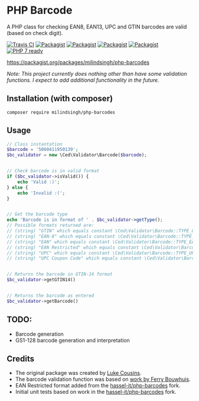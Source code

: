 # PHP Barcode
A PHP class for checking EAN8, EAN13, UPC and GTIN barcodes are valid (based on check digit).

[![Travis CI](https://travis-ci.org/milindsingh/php-barcodes.svg?branch=master)](https://travis-ci.org/milindsingh/php-barcodes)
[![Packagist](https://img.shields.io/packagist/v/milindsingh/php-barcodes.svg?maxAge=3600)](https://github.com/milindsingh/php-barcodes)
[![Packagist](https://img.shields.io/packagist/dt/milindsingh/php-barcodes.svg?maxAge=3600)](https://github.com/milindsingh/php-barcodes)
[![Packagist](https://img.shields.io/packagist/dm/milindsingh/php-barcodes.svg?maxAge=3600)](https://github.com/milindsingh/php-barcodes)
[![Packagist](https://img.shields.io/packagist/l/milindsingh/php-barcodes.svg?maxAge=3600)](https://github.com/milindsingh/php-barcodes)
[![PHP 7 ready](http://php7ready.timesplinter.ch/milindsingh/php-barcodes/master/badge.svg)](https://travis-ci.org/milindsingh/php-barcodes)


https://packagist.org/packages/milindsingh/php-barcodes

_Note: This project currently does nothing other than have some validation functions. I expect to add additional functionality in the future._

## Installation (with composer)
```
composer require milindsingh/php-barcodes
```

## Usage
```php
// Class instantation
$barcode = '5060411950139';
$bc_validator = new \Ced\Validator\Barcode($barcode);


// Check barcode is in valid format
if ($bc_validator->isValid()) {
	echo 'Valid :)';
} else {
	echo 'Invalid :(';
}


// Get the barcode type
echo 'Barcode is in format of ' . $bc_validator->getType();
// Possible formats returned are:
// (string) "GTIN" which equals constant \Ced\Validator\Barcode::TYPE_GTIN
// (string) "EAN-8" which equals constant \Ced\Validator\Barcode::TYPE_EAN_8
// (string) "EAN" which equals constant \Ced\Validator\Barcode::TYPE_EAN
// (string) "EAN Restricted" which equals constant \Ced\Validator\Barcode::TYPE_EAN_RESTRICTED
// (string) "UPC" which equals constant \Ced\Validator\Barcode::TYPE_UPC
// (string) "UPC Coupon Code" which equals constant \Ced\Validator\Barcode::TYPE_UPC_COUPON_CODE


// Returns the barcode in GTIN-14 format
$bc_validator->getGTIN14()


// Returns the barcode as entered
$bc_validator->getBarcode()
```

## TODO:
* Barcode generation
* GS1-128 barcode generation and interpretation

## Credits
* The original package was created by [Luke Cousins](https://github.com/violuke).
* The barcode validation function was based on [work by Ferry Bouwhuis](http://www.phpclasses.org/package/8560-PHP-Detect-type-and-check-EAN-and-UPC-barcodes.html).
* EAN Restricted format added from the [hassel-it/php-barcodes](https://github.com/hassel-it/php-barcodes) fork.
* Initial unit tests based on work in the [hassel-it/php-barcodes](https://github.com/hassel-it/php-barcodes) fork.
